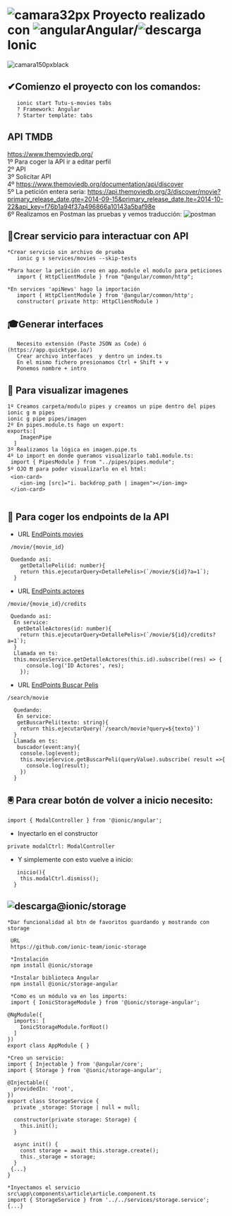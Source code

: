 # ![camara32px](https://user-images.githubusercontent.com/71487857/215443811-9da36a51-9562-4cb7-8d69-7dbef48f4aec.png)   Proyecto realizado con ![angular](https://user-images.githubusercontent.com/71487857/212993270-3cf1454e-f0d7-4164-bc01-20d5fe6469cd.png)Angular/![descarga](https://user-images.githubusercontent.com/71487857/212993697-6234ef26-0e4a-40ce-bc8a-a9bfa858a74b.png)Ionic 
![camara150pxblack](https://user-images.githubusercontent.com/71487857/215443464-bbaa4dcc-62ac-4189-a428-0c55a3b197c5.png)

## ✔Comienzo el proyecto con los comandos:

```
   ionic start Tutu-s-movies tabs
   ? Framework: Angular
   ? Starter template: tabs

```
## API TMDB

https://www.themoviedb.org/                                                                                                                                               
1º Para coger la API ir a editar perfil                                 
2º API                                                                                                                                                                    
 3º Solicitar API                                                                                                                                                          
 4º https://www.themoviedb.org/documentation/api/discover                                                                                                                  
 5º La petición entera seria: 
 https://api.themoviedb.org/3/discover/movie?primary_release_date.gte=2014-09-15&primary_release_date.lte=2014-10-22&api_key=f76b1a94f37a496866a10143a5baf98e                
6º Realizamos en Postman las pruebas y vemos traducción:
![postman](https://user-images.githubusercontent.com/71487857/215481676-86fcd1b0-92e5-4673-b08a-2b913b31c83b.png)


## 🎱Crear servicio para interactuar con API

```
*Crear servicio sin archivo de prueba
   ionic g s services/movies --skip-tests

*Para hacer la petición creo en app.module el modulo para peticiones
   import { HttpClientModule } from "@angular/common/http";

*En services 'apiNews' hago la importación
   import { HttpClientModule } from '@angular/common/http';
   constructor( private http: HttpClientModule )

```
## 🎓Generar interfaces

```
   Necesito extensión (Paste JSON as Code) ó (https://app.quicktype.io/)
   Crear archivo interfaces  y dentro un index.ts
   En el mismo fichero presionamos Ctrl + Shift + v
   Ponemos nombre + intro
```

## 📸 Para visualizar imagenes

```
1º Creamos carpeta/modulo pipes y creamos un pipe dentro del pipes
ionic g m pipes
ionic g pipe pipes/imagen
2º En pipes.module.ts hago un export:
exports:[
    ImagenPipe
  ]
3º Realizamos la lógica en imagen.pipe.ts
4º Lo import en donde queramos visualizarlo tab1.module.ts:
 import { PipesModule } from "../pipes/pipes.module";
5º OJO ❗❗ para poder visualizarlo en el html:
 <ion-card>
    <ion-img [src]="i. backdrop_path | imagen"></ion-img>
 </ion-card>
 

```

## 🧲 Para coger los endpoints de la API
* URL [EndPoints movies](https://developers.themoviedb.org/3/movies/get-movie-details)
```
 /movie/{movie_id}
 
 Quedando así:
    getDetallePeli(id: number){
    return this.ejecutarQuery<DetallePelis>(`/movie/${id}?a=1`);
  }
```
* URL [EndPoints actores](https://developers.themoviedb.org/3/movies/get-movie-credits)
```
/movie/{movie_id}/credits

 Quedando así:
  En service:
   getDetalleActores(id: number){
    return this.ejecutarQuery<DetallePelis>(`/movie/${id}/credits?a=1`);
  }
  Llamada en ts:
  this.moviesService.getDetalleActores(this.id).subscribe((res) => {
      console.log('ID Actores', res);
    });
```
* URL [EndPoints Buscar Pelis](https://developers.themoviedb.org/3/search/search-movies)

```
/search/movie

  Quedando:
   En service:
   getBuscarPeli(texto: string){
    return this.ejecutarQuery(`/search/movie?query=${texto}`)
  }
  Llamada en ts:
   buscador(event:any){
    console.log(event);
    this.movieService.getBuscarPeli(queryValue).subscribe( result =>{
      console.log(result);
    })
  }
```

##  🖲 Para crear botón de volver a inicio necesito:

```
import { ModalController } from '@ionic/angular';
```
* Inyectarlo en el constructor
``` 
private modalCtrl: ModalController
```
* Y simplemente con esto vuelve a inicio:
```
   inicio(){
    this.modalCtrl.dismiss();
  }
```
## ![descarga](https://user-images.githubusercontent.com/71487857/214578135-16d1a768-8961-4099-82ce-43045983b5f6.png)@ionic/storage

```
*Dar funcionalidad al btn de favoritos guardando y mostrando con storage

 URL
 https://github.com/ionic-team/ionic-storage

 *Instalación
 npm install @ionic/storage

 *Instalar biblioteca Angular
 npm install @ionic/storage-angular

 *Como es un módulo va en los imports:
 import { IonicStorageModule } from '@ionic/storage-angular';

@NgModule({
  imports: [
    IonicStorageModule.forRoot()
  ]
})
export class AppModule { }

*Creo un servicio:
import { Injectable } from '@angular/core';
import { Storage } from '@ionic/storage-angular';

@Injectable({
  providedIn: 'root',
})
export class StorageService {
  private _storage: Storage | null = null;

  constructor(private storage: Storage) {
    this.init();
  }

  async init() {
    const storage = await this.storage.create();
    this._storage = storage;
  }
 {...}
}

*Inyectamos el servicio
src\app\components\article\article.component.ts
import { StorageService } from '../../services/storage.service';
{...}
```


